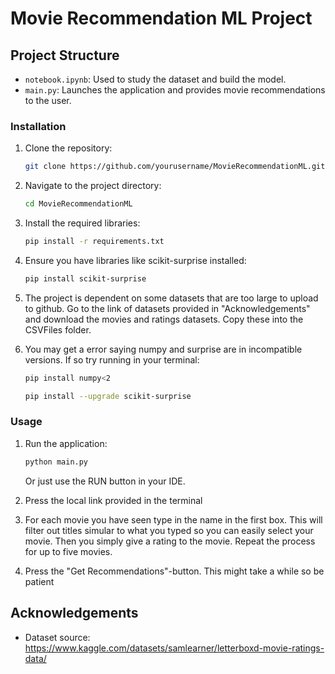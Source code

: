 # Movie Recommendation ML Project

## Project Structure

- `notebook.ipynb`: Used to study the dataset and build the model.
- `main.py`: Launches the application and provides movie recommendations to the user.

### Installation

1. Clone the repository:
    ```bash
    git clone https://github.com/yourusername/MovieRecommendationML.git
    ```
2. Navigate to the project directory:
    ```bash
    cd MovieRecommendationML
    ```
3. Install the required libraries:
    ```bash
    pip install -r requirements.txt
    ```
4. Ensure you have libraries like scikit-surprise installed:
    ```bash
    pip install scikit-surprise
    ```
5. The project is dependent on some datasets that are too large to upload to github. Go to the link of datasets provided in "Acknowledgements" and download the movies and ratings datasets. Copy these into the CSVFiles folder.

6. You may get a error saying numpy and surprise are in incompatible versions. If so try running in your terminal:
    ```bash
    pip install numpy<2
    ```
    ```bash
    pip install --upgrade scikit-surprise
    ```


### Usage

1. Run the application:
    ```bash
    python main.py
    ```
    Or just use the RUN button in your IDE.
2. Press the local link provided in the terminal

3. For each movie you have seen type in the name in the first box. This will filter out titles simular to what you typed so you can easily select your movie. Then you simply give a rating to the movie. Repeat the process for up to five movies.

4. Press the "Get Recommendations"-button. This might take a while so be patient

## Acknowledgements

- Dataset source: https://www.kaggle.com/datasets/samlearner/letterboxd-movie-ratings-data/
